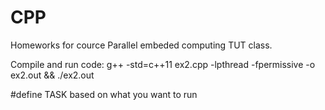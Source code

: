 # CPP

Homeworks for cource Parallel embeded computing TUT class.

Compile and run code:
g++ -std=c++11 ex2.cpp -lpthread -fpermissive -o ex2.out && ./ex2.out

#define TASK based on what you want to run
